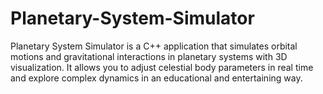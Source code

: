 # Planetary-System-Simulator
Planetary System Simulator is a C++ application that simulates orbital motions and gravitational interactions in planetary systems with 3D visualization. It allows you to adjust celestial body parameters in real time and explore complex dynamics in an educational and entertaining way.
